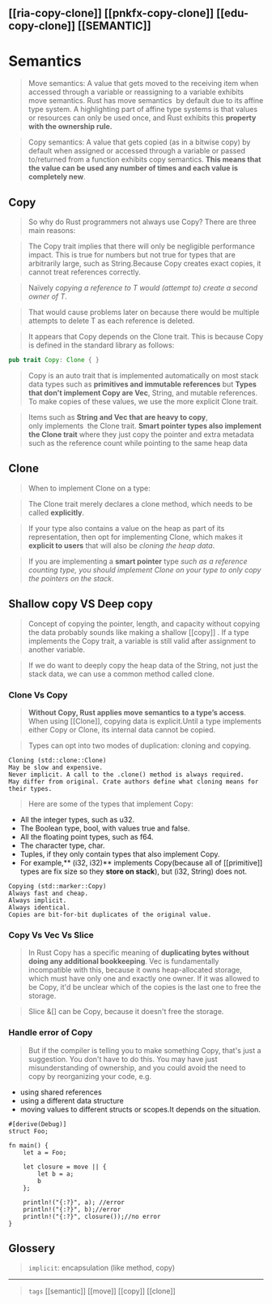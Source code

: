 
[[ria-copy-clone]]
[[pnkfx-copy-clone]]
[[edu-copy-clone]]
[[SEMANTIC]]
---

# Semantics

> Move semantics: A value that gets moved to the receiving item when accessed through a variable or reassigning to a variable exhibits move semantics. Rust has move semantics  by default due to its affine type system. A highlighting part of affine type systems is that values or resources can only be used once, and Rust exhibits this **property with the ownership rule.**

> Copy semantics: A value that gets copied (as in a bitwise copy) by default when assigned or accessed through a variable or passed to/returned from a function exhibits copy semantics. **This means that the value can be used any number of times and each value is completely new**.

## Copy

> So why do Rust programmers not always use Copy? There are three main reasons:

> The Copy trait implies that there will only be negligible performance impact. This is true for numbers but not true for types that are arbitrarily large, such as String.Because Copy creates exact copies, it cannot treat references correctly. 

> Naïvely *copying a reference to T would (attempt to) create a second owner of T*. 

> That would cause problems later on because there would be multiple attempts to delete T as each reference is deleted.

> It appears that Copy depends on the Clone trait. This is because Copy is defined in the standard library as follows:

```rust
pub trait Copy: Clone { }
```
> Copy is an auto trait that is implemented automatically on most stack data types such as **primitives and immutable references** but **Types that don't implement Copy are Vec<T>**, String, and mutable references. To make copies of these values, we use the more explicit Clone trait.

> Items such as **String and Vec that are heavy to copy**, only implements  the Clone trait. **Smart pointer types also implement the Clone trait** where they just copy the pointer and extra metadata such as the reference count while pointing to the same heap data

## Clone

> When to implement Clone on a type:

> The Clone trait merely declares a clone method, which needs to be called **explicitly**.

>  If your type also contains a value on the heap as part of its representation, then opt for implementing Clone, which makes it **explicit to users** that will also be *cloning the heap data*.

> If you are implementing a **smart pointer** type *such as a reference counting type, you should implement Clone on your type to only copy the pointers on the stack*.


## Shallow copy VS Deep copy

> Concept of copying the pointer, length, and capacity without copying the data probably sounds like making a shallow [[copy]] . If a type implements the Copy trait, a variable is still valid after assignment to another variable.

> If we do want to deeply copy the heap data of the String, not just the stack data, we can use a common method called clone.

### Clone Vs Copy

> **Without Copy, Rust applies move semantics to a type’s access**. When using [[Clone]], copying data is explicit.Until a type implements either Copy or Clone, its internal data cannot be copied.

> Types can opt into two modes of duplication: cloning and copying.

```no_run,compile_fail
Cloning (std::clone::Clone) 
May be slow and expensive.
Never implicit. A call to the .clone() method is always required. 
May differ from original. Crate authors define what cloning means for their types.
```
> Here are some of the types that implement Copy:
- All the integer types, such as u32.
- The Boolean type, bool, with values true and false.
- All the floating point types, such as f64.
- The character type, char.
- Tuples, if they only contain types that also implement Copy.
- For example,** (i32, i32)** implements Copy(because all of [[primitive]] types are fix size so they **store on stack**), but (i32, String) does not.

```no_run,compile_fail
Copying (std::marker::Copy)
Always fast and cheap.
Always implicit.
Always identical. 
Copies are bit-for-bit duplicates of the original value.
```


### Copy Vs Vec Vs Slice
> In Rust Copy has a specific meaning of **duplicating bytes without doing any additional bookkeeping**. Vec is fundamentally incompatible with this, because it owns heap-allocated storage, which must have only one and exactly one owner. If it was allowed to be Copy, it'd be unclear which of the copies is the last one to free the storage.

> Slice &[] can be Copy, because it doesn't free the storage.

### Handle error of Copy

> But if the compiler is telling you to make something Copy, that's just a suggestion. You don't have to do this. You may have just misunderstanding of ownership, and you could avoid the need to copy by reorganizing your code, e.g.

- using shared references
- using a different data structure
- moving values to different structs or scopes.It depends on the situation.

```rust,compile_fail,no_run,ignore
#[derive(Debug)]
struct Foo;

fn main() {
    let a = Foo;

    let closure = move || {
        let b = a;
        b
    };

    println!("{:?}", a); //error
    println!("{:?}", b);//error
    println!("{:?}", closure());//no error
}

```

## Glossery

  > `implicit`:	encapsulation (like method, copy)
  
---

> `tags` [[semantic]] [[move]] [[copy]] [[clone]]
